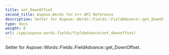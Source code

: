```yaml
---
title: set_DownOffset
second_title: Aspose.Words for C++ API Reference
description: Setter for Aspose::Words::Fields::FieldAdvance::get_DownOffset. 
type: docs
weight: 0
url: /cpp/aspose.words.fields/fieldadvance/set_downoffset/
---
```


Setter for Aspose::Words::Fields::FieldAdvance::get_DownOffset. 

